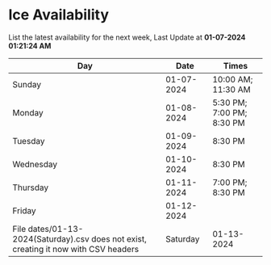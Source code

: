 # Ice Availability

List the latest availability for the next week, Last Update at **01-07-2024 01:21:24 AM**

| Day         | Date        | Times       |
| ----------- | ----------- | ----------- |
|Sunday|01-07-2024|10:00 AM; 11:30 AM|
|Monday|01-08-2024|5:30 PM; 7:00 PM; 8:30 PM|
|Tuesday|01-09-2024|8:30 PM|
|Wednesday|01-10-2024|8:30 PM|
|Thursday|01-11-2024|7:00 PM; 8:30 PM|
|Friday|01-12-2024||
File dates/01-13-2024(Saturday).csv does not exist, creating it now with CSV headers |Saturday|01-13-2024|10:00 AM; 11:30 AM; 2:30 PM; 5:30 PM|
